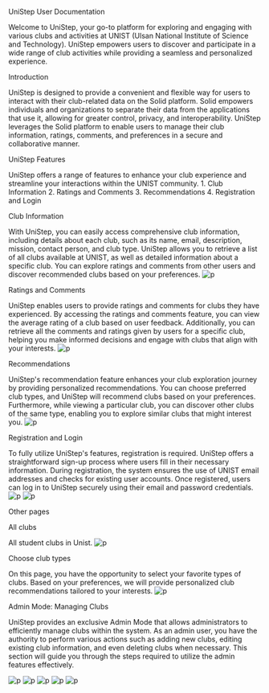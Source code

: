 
UniStep User Documentation

Welcome to UniStep, your go-to platform for exploring and engaging with various clubs and activities at UNIST (Ulsan National Institute of Science and Technology). UniStep empowers users to discover and participate in a wide range of club activities while providing a seamless and personalized experience.


Introduction

UniStep is designed to provide a convenient and flexible way for users to interact with their club-related data on the Solid platform. Solid empowers individuals and organizations to separate their data from the applications that use it, allowing for greater control, privacy, and interoperability. UniStep leverages the Solid platform to enable users to manage their club information, ratings, comments, and preferences in a secure and collaborative manner.


UniStep Features

UniStep offers a range of features to enhance your club experience and streamline your interactions within the UNIST community.
    1. Club Information
    2. Ratings and Comments
    3. Recommendations
    4. Registration and Login

    
Club Information

With UniStep, you can easily access comprehensive club information, including details about each club, such as its name, email, description, mission, contact person, and club type. UniStep allows you to retrieve a list of all clubs available at UNIST, as well as detailed information about a specific club. You can explore ratings and comments from other users and discover recommended clubs based on your preferences.
![p](https://github.com/yerkebayev/Milestone-Demo/blob/milestone3/readmeImages/Screenshot%20from%202023-06-19%2013-33-38.png)


Ratings and Comments

UniStep enables users to provide ratings and comments for clubs they have experienced. By accessing the ratings and comments feature, you can view the average rating of a club based on user feedback. Additionally, you can retrieve all the comments and ratings given by users for a specific club, helping you make informed decisions and engage with clubs that align with your interests.
![p](https://github.com/yerkebayev/Milestone-Demo/blob/milestone3/readmeImages/Screenshot%20from%202023-06-19%2013-34-19.png)


Recommendations

UniStep's recommendation feature enhances your club exploration journey by providing personalized recommendations. You can choose preferred club types, and UniStep will recommend clubs based on your preferences. Furthermore, while viewing a particular club, you can discover other clubs of the same type, enabling you to explore similar clubs that might interest you.
![p](https://github.com/yerkebayev/Milestone-Demo/blob/milestone3/readmeImages/Screenshot%20from%202023-06-19%2013-34-32.png)


Registration and Login

To fully utilize UniStep's features, registration is required. UniStep offers a straightforward sign-up process where users fill in their necessary information. During registration, the system ensures the use of UNIST email addresses and checks for existing user accounts. Once registered, users can log in to UniStep securely using their email and password credentials.
![p](https://github.com/yerkebayev/Milestone-Demo/blob/milestone3/readmeImages/Screenshot%20from%202023-06-19%2013-32-32.png)
![p](https://github.com/yerkebayev/Milestone-Demo/blob/milestone3/readmeImages/Screenshot%20from%202023-06-19%2013-47-16.png)


Other pages

All clubs

All student clubs in Unist.
![p](https://github.com/yerkebayev/Milestone-Demo/blob/milestone3/readmeImages/Screenshot%20from%202023-06-19%2014-03-49.png)


Choose club types

On this page, you have the opportunity to select your favorite types of clubs. Based on your preferences, we will provide personalized club recommendations tailored to your interests.
  ![p](https://github.com/yerkebayev/Milestone-Demo/blob/milestone3/readmeImages/Screenshot%20from%202023-06-19%2013-47-02.png)

Admin Mode: Managing Clubs

UniStep provides an exclusive Admin Mode that allows administrators to efficiently manage clubs within the system. As an admin user, you have the authority to perform various actions such as adding new clubs, editing existing club information, and even deleting clubs when necessary. This section will guide you through the steps required to utilize the admin features effectively.

![p](https://github.com/yerkebayev/Milestone-Demo/blob/milestone3/readmeImages/Screenshot%20from%202023-06-19%2013-47-27.png)
![p](https://github.com/yerkebayev/Milestone-Demo/blob/milestone3/readmeImages/Screenshot%20from%202023-06-19%2013-47-32.png)
![p](https://github.com/yerkebayev/Milestone-Demo/blob/milestone3/readmeImages/Screenshot%20from%202023-06-19%2013-47-35.png)
![p](https://github.com/yerkebayev/Milestone-Demo/blob/milestone3/readmeImages/Screenshot%20from%202023-06-19%2013-47-41.png)
![p](https://github.com/yerkebayev/Milestone-Demo/blob/milestone3/readmeImages/Screenshot%20from%202023-06-19%2013-47-44.png)




























